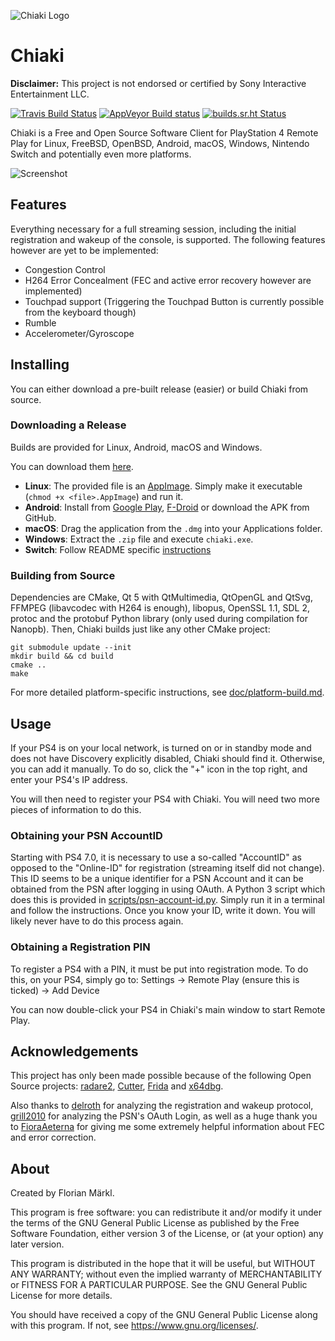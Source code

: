 
![Chiaki Logo](assets/chiaki_wide.png)

# Chiaki

**Disclaimer:** This project is not endorsed or certified by Sony Interactive Entertainment LLC.

[![Travis Build Status](https://travis-ci.com/thestr4ng3r/chiaki.svg?branch=master)](https://travis-ci.com/thestr4ng3r/chiaki) [![AppVeyor Build status](https://ci.appveyor.com/api/projects/status/dnj9cmx5mmaaawer?svg=true)](https://ci.appveyor.com/project/thestr4ng3r/chiaki) [![builds.sr.ht Status](https://builds.sr.ht/~thestr4ng3r/chiaki.svg)](https://builds.sr.ht/~thestr4ng3r/chiaki?)

Chiaki is a Free and Open Source Software Client for PlayStation 4 Remote Play
for Linux, FreeBSD, OpenBSD, Android, macOS, Windows, Nintendo Switch and potentially even more platforms.

![Screenshot](assets/screenshot.png)

## Features

Everything necessary for a full streaming session, including the initial
registration and wakeup of the console, is supported.
The following features however are yet to be implemented:
* Congestion Control
* H264 Error Concealment (FEC and active error recovery however are implemented)
* Touchpad support (Triggering the Touchpad Button is currently possible from the keyboard though)
* Rumble
* Accelerometer/Gyroscope

## Installing

You can either download a pre-built release (easier) or build Chiaki from source.

### Downloading a Release

Builds are provided for Linux, Android, macOS and Windows.

You can download them [here](https://github.com/thestr4ng3r/chiaki/releases).

* **Linux**: The provided file is an [AppImage](https://appimage.org/). Simply make it executable (`chmod +x <file>.AppImage`) and run it.
* **Android**: Install from [Google Play](https://play.google.com/store/apps/details?id=com.metallic.chiaki), [F-Droid](https://f-droid.org/packages/com.metallic.chiaki/) or download the APK from GitHub.
* **macOS**: Drag the application from the `.dmg` into your Applications folder.
* **Windows**: Extract the `.zip` file and execute `chiaki.exe`.
* **Switch**: Follow README specific [instructions](./switch/README.md)

### Building from Source

Dependencies are CMake, Qt 5 with QtMultimedia, QtOpenGL and QtSvg, FFMPEG (libavcodec with H264 is enough), libopus, OpenSSL 1.1, SDL 2,
protoc and the protobuf Python library (only used during compilation for Nanopb). Then, Chiaki builds just like any other CMake project:
```
git submodule update --init
mkdir build && cd build
cmake ..
make
```

For more detailed platform-specific instructions, see [doc/platform-build.md](doc/platform-build.md).

## Usage

If your PS4 is on your local network, is turned on or in standby mode and does not have Discovery explicitly disabled, Chiaki should find it.
Otherwise, you can add it manually.
To do so, click the "+" icon in the top right, and enter your PS4's IP address.

You will then need to register your PS4 with Chiaki. You will need two more pieces of information to do this.

### Obtaining your PSN AccountID

Starting with PS4 7.0, it is necessary to use a so-called "AccountID" as opposed to the "Online-ID" for registration (streaming itself did not change).
This ID seems to be a unique identifier for a PSN Account and it can be obtained from the PSN after logging in using OAuth.
A Python 3 script which does this is provided in [scripts/psn-account-id.py](scripts/psn-account-id.py).
Simply run it in a terminal and follow the instructions. Once you know your ID, write it down. You will likely never have to do this process again.

### Obtaining a Registration PIN

To register a PS4 with a PIN, it must be put into registration mode. To do this, on your PS4, simply go to:
Settings -> Remote Play (ensure this is ticked) -> Add Device

You can now double-click your PS4 in Chiaki's main window to start Remote Play.

## Acknowledgements

This project has only been made possible because of the following Open Source projects:
[radare2](https://github.com/radare/radare2),
[Cutter](https://cutter.re/),
[Frida](https://www.frida.re/) and
[x64dbg](https://x64dbg.com/).

Also thanks to [delroth](https://github.com/delroth) for analyzing the registration and wakeup protocol,
[grill2010](https://github.com/grill2010) for analyzing the PSN's OAuth Login,
as well as a huge thank you to [FioraAeterna](https://github.com/FioraAeterna) for giving me some
extremely helpful information about FEC and error correction.

## About

Created by Florian Märkl.

This program is free software: you can redistribute it and/or modify
it under the terms of the GNU General Public License as published by
the Free Software Foundation, either version 3 of the License, or
(at your option) any later version.

This program is distributed in the hope that it will be useful,
but WITHOUT ANY WARRANTY; without even the implied warranty of
MERCHANTABILITY or FITNESS FOR A PARTICULAR PURPOSE.  See the
GNU General Public License for more details.

You should have received a copy of the GNU General Public License
along with this program.  If not, see <https://www.gnu.org/licenses/>.
